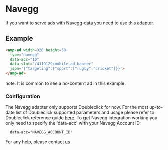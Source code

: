 <!---
Copyright 2017 The AMP HTML Authors. All Rights Reserved.

Licensed under the Apache License, Version 2.0 (the "License");
you may not use this file except in compliance with the License.
You may obtain a copy of the License at

      http://www.apache.org/licenses/LICENSE-2.0

Unless required by applicable law or agreed to in writing, software
distributed under the License is distributed on an "AS-IS" BASIS,
WITHOUT WARRANTIES OR CONDITIONS OF ANY KIND, either express or implied.
See the License for the specific language governing permissions and
limitations under the License.
-->

# Navegg

If you want to serve ads with Navegg data you need to use this adapter.


## Example

```html
<amp-ad width=320 height=50
  type="navegg"
  data-acc="10"
  data-slot="/4119129/mobile_ad_banner"
  json='{"targeting":{"sport":["rugby","cricket"]}}'>
</amp-ad>

```
note: It is common to see a no-content ad in this example.

### Configuration

The Navegg adapter only supports Doubleclick for now.
For the most up-to-date list of Doubleclick supported parameters and usage please refer to Doubleclick reference guide [here](google/doubleclick.md).
To get Navegg integration working you only need to specify the 'data-acc' with your Navegg Account ID:
```html
  data-acc="NAVEGG_ACCOUNT_ID"
```

For any help, please contact
[us](https://www.navegg.com/en/institutional/#contact)
